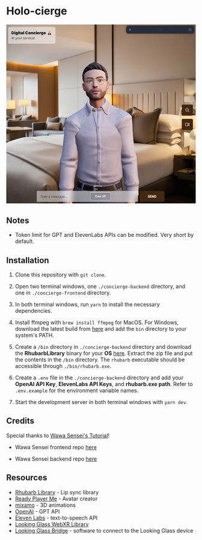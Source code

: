 # Holo-cierge

![holo-cierge](media/demo.png)

## Notes
- Token limit for GPT and ElevenLabs APIs can be modified. Very short by default.

## Installation

1. Clone this repository with `git clone`.

2. Open two terminal windows, one `./concierge-backend` directory, and one in `./concierge-frontend` directory.

3. In both terminal windows, run `yarn` to install the necessary dependencies.

4. Install ffmpeg with `brew install ffmpeg` for MacOS. For Windows, download the latest build from [here](https://ffmpeg.org/download.html) and add the `bin` directory to your system's PATH.

5. Create a `/bin` directory in `./concierge-backend` directory and download the **RhubarbLibrary** binary for your **OS** [here](https://github.com/DanielSWolf/rhubarb-lip-sync/releases). Extract the zip file and put the contents in the `/bin` directory. The `rhubarb` executable should be accessible through `./bin/rhubarb.exe`.

6. Create a `.env` file in the `./concierge-backend` directory and add your **OpenAI API Key**, **ElevenLabs API Keys**, and **rhubarb.exe path**. Refer to `.env.example` for the environment variable names.

7. Start the development server in both terminal windows with `yarn dev`.

## Credits

Special thanks to [Wawa Sensei's Tutorial](https://www.youtube.com/watch?v=EzzcEL_1o9o)!

- Wawa Sensei frontend repo [here](https://github.com/wass08/r3f-virtual-girlfriend-frontend)

- Wawa Sensei backend repo [here](https://github.com/wass08/r3f-virtual-girlfriend-backend)

## Resources

- [Rhubarb Library](https://github.com/DanielSWolf/rhubarb-lip-sync) - Lip sync library
- [Ready Player Me](https://readyplayer.me/) - Avatar creator
- [mixamo](https://www.mixamo.com/) - 3D animations
- [OpenAI](https://platform.openai.com/) - GPT API
- [Eleven Labs](https://elevenlabs.io/) - text-to-speech API
- [Looking Glass WebXR Library](https://github.com/Looking-Glass/looking-glass-webxr)
- [Looking Glass Bridge](https://lookingglassfactory.com/software/looking-glass-bridge) - software to connect to the Looking Glass device
